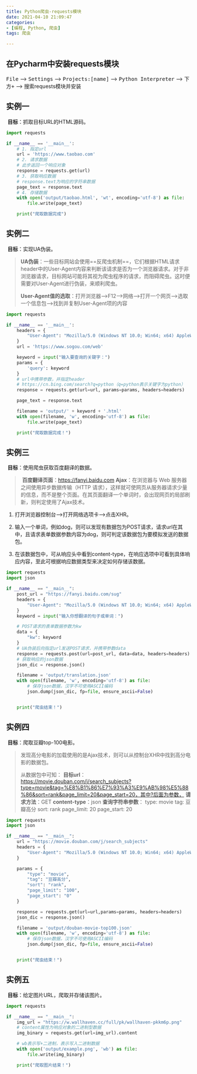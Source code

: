```yaml
---
title: Python爬虫-requests模块
date: 2021-04-10 21:09:47
categories:
- [编程, Python, 爬虫]
tags: 爬虫

---
```


## 在Pycharm中安装requests模块

<kbd>File</kbd> --> <kbd>Settings</kbd> --> <kbd>Projects:[name]</kbd> --> <kbd>Python Interpreter</kbd> --> 下方<kbd>+</kbd> --> 搜索requests模块并安装

## 实例一

​	**目标**：抓取目标URL的HTML源码。

```python
import requests

if __name__ == '__main__':
    # 1. 指定url
    url = 'https://www.taobao.com'
    # 2. 请求数据
    # 此步返回一个响应对象
    response = requests.get(url)
    # 3. 获取响应数据
    # response.text为响应的字符串数据
    page_text = response.text
    # 4. 存储数据
    with open('output/taobao.html', 'wt', encoding='utf-8') as file:
        file.write(page_text)

    print("爬取数据完成")
```

## 实例二

​	**目标**：实现UA伪装。

> ​	**UA伪装**：一些目标网站会使用==反爬虫机制==，它们根据HTML请求header中的User-Agent内容来判断该请求是否为一个浏览器请求。对于非浏览器请求，目标网站可能将其视为爬虫程序的请求，而阻碍爬虫。这时便需要对User-Agent进行伪装，来顺利爬虫。
>
> ​	**User-Agent值的选取**：打开浏览器-->F12-->网络-->打开一个网页-->选取一个信息包-->找到并复制User-Agent项的内容

```python
import requests

if __name__ == '__main__':
    headers = {
        "User-Agent": "Mozilla/5.0 (Windows NT 10.0; Win64; x64) AppleWebKit/537.36 (KHTML, like Gecko) Chrome/89.0.4389.114 Safari/537.36"
    }
    url = 'https://www.sogou.com/web'

    keyword = input("输入要查询的关键字：")
    params = {
        'query': keyword
    }
    # url中携带参数，并指定header
    # https://cn.bing.com/search?q=python（q=python表示关键字为python）
    response = requests.get(url=url, params=params, headers=headers)

    page_text = response.text

    filename = 'output/' + keyword + '.html'
    with open(filename, 'w', encoding='utf-8') as file:
        file.write(page_text)

    print("爬取数据完成！")

```

## 实例三

​	**目标**：使用爬虫获取百度翻译的数据。

> ​	**百度翻译页面**：https://fanyi.baidu.com
> ​	**Ajax**：在浏览器与 Web 服务器之间使用异步数据传输（HTTP 请求），这样就可使网页从服务器请求少量的信息，而不是整个页面。在其页面翻译一个单词时，会出现网页的局部刷新，则判定使用了Ajax技术。

1. 打开浏览器控制台-->打开网络选项卡-->点击XHR。

2. 输入一个单词，例如dog，则可以发现有数据包为POST请求，请求url在其中，且请求表单数据参数内容为dog，则可判定该数据包为要模拟发送的数据包。
3. 在该数据包中，可从响应头中看到content-type，在响应选项中可看到具体响应内容，至此可根据响应数据类型来决定如何存储该数据。

```python
import requests
import json

if __name__ == "__main__":
    post_url = "https://fanyi.baidu.com/sug"
    headers = {
        "User-Agent": "Mozilla/5.0 (Windows NT 10.0; Win64; x64) AppleWebKit/537.36 (KHTML, like Gecko) Chrome/89.0.4389.114 Safari/537.36"
    }
    keyword = input("输入你想翻译的句子或单词：")

    # POST请求的表单数据参数为kw
    data = {
        "kw": keyword
    }
    # UA伪装后向指定url发送POST请求，并携带参数data
    response = requests.post(url=post_url, data=data, headers=headers)
    # 获取响应的json数据
    json_dic = response.json()

    filename = 'output/translation.json'
    with open(filename, 'w', encoding='utf-8') as file:
        # 保存json数据，汉字不可使用ASCII编码
        json.dump(json_dic, fp=file, ensure_ascii=False)


    print("爬虫结束！")
```

## 实例四

​	**目标**：爬取豆瓣top-100电影。

> ​	发现高分电影的加载使用的是Ajax技术，则可以从控制台XHR中找到高分电影的数据包。
>
> 从数据包中可知：
>     **目标url**：https://movie.douban.com/j/search_subjects?type=movie&tag=%E8%B1%86%E7%93%A3%E9%AB%98%E5%88%86&sort=rank&page_limit=20&page_start=20，其中?后面为参数，
>     **请求方法**：GET
>     **content-type**：json
>     **查询字符串参数**：
>         type: movie
>         tag: 豆瓣高分
>         sort: rank
>         page_limit: 20
>         page_start: 20

```python
import requests
import json

if __name__ == "__main__":
    url = "https://movie.douban.com/j/search_subjects"
    headers = {
        "User-Agent": "Mozilla/5.0 (Windows NT 10.0; Win64; x64) AppleWebKit/537.36 (KHTML, like Gecko) Chrome/89.0.4389.114 Safari/537.36"
    }

    params = {
        "type": "movie",
        "tag": "豆瓣高分",
        "sort": "rank",
        "page_limit": "100",
        "page_start": "0"
    }

    response = requests.get(url=url,params=params, headers=headers)
    json_dic = response.json()

    filename = 'output/douban-movie-top100.json'
    with open(filename, 'w', encoding='utf-8') as file:
        # 保存json数据，汉字不可使用ASCII编码
        json.dump(json_dic, fp=file, ensure_ascii=False)


    print("爬虫结束！")
```

## 实例五

​	**目标**：给定图片URL，爬取并存储该图片。

```python
import requests

if __name__ == "__main__":
    img_url = "https://w.wallhaven.cc/full/pk/wallhaven-pkkm6p.png"
    # content属性为响应对象的二进制型数据
    img_binary = requests.get(url=img_url).content

    # wb表示写+二进制，表示写入二进制数据
    with open('output/example.png', 'wb') as file:
        file.write(img_binary)

    print("爬取图片结束！")

```

